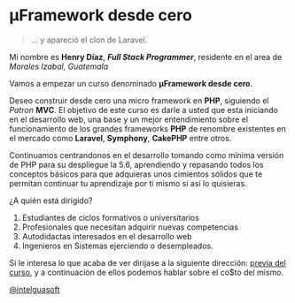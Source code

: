 # µFramework desde cero

>... y apareció el clon de Laravel.

Mi nombre es **Henry Díaz**, ***Full Stack Programmer***, residente en el area de _Morales Izabal, Guatemala_

Vamos a empezar un curso denominado **µFramework desde cero**.

Deseo construir desde cero una micro framework en **PHP**, siguiendo el _Patron_ **MVC**. El objetivo de este curso es darle a usted que esta iniciando en el desarrollo web, una base y un mejor entendimiento sobre el funcionamiento de los grandes frameworks **PHP** de renombre existentes en el mercado como **Laravel**, **Symphony**, **CakePHP** entre otros.

Continuamos centrandonos en el desarrollo tomando como mínima versión de PHP para su despliegue la 5.6, aprendiendo y 
repasando todos los conceptos básicos para que adquieras unos cimientos sólidos que te permitan continuar tu 
aprendizaje por ti mismo si así lo quisieras.

¿A quién está dirigido?
1. Estudiantes de ciclos formativos o universitarios
1. Profesionales que necesitan adquirir nuevas competencias
1. Autodidactas interesados en el desarrollo web
1. Ingenieros en Sistemas ejerciendo o desempleados.

Si le interesa lo que acaba de ver dirijase a la siguiente dirección: [previa del curso](https://github.com/Intelguasoft/micro-framework-from-scratch/wiki), y a continuación de ellos podemos hablar sobre el co$to del mismo. 

[@intelguasoft](https://twitter.com/Intelguasoft)
